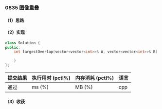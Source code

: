 ### 0835 图像重叠

#### （1）思路

#### （2）实现

```cpp
class Solution {
public:
    int largestOverlap(vector<vector<int>>& A, vector<vector<int>>& B) {

    }
};
```

| 提交结果 | 执行用时 (pctl%) | 内存消耗 (pctl%) | 语言 |
|:---------|:-----------------|:-----------------|:-----|
| 通过     |  ms (%)   |  MB (%)  | cpp  |

#### （3）收获
